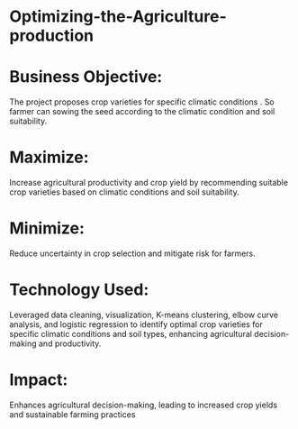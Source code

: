 # Optimizing-the-Agriculture-production

#  Business Objective: 
The project proposes crop varieties for specific climatic conditions . So farmer can sowing the seed
according to the climatic condition and soil suitability.

# Maximize: 
Increase agricultural productivity and crop yield by recommending suitable crop varieties based on
climatic conditions and soil suitability.

# Minimize:
Reduce uncertainty in crop selection and mitigate risk for farmers.

# Technology Used: 
Leveraged data cleaning, visualization, K-means clustering, elbow curve analysis, and logistic regression
to identify optimal crop varieties for specific climatic conditions and soil types, enhancing agricultural 
decision-making and productivity.
 
# Impact: 
Enhances agricultural decision-making, leading to increased crop yields and sustainable farming practices
